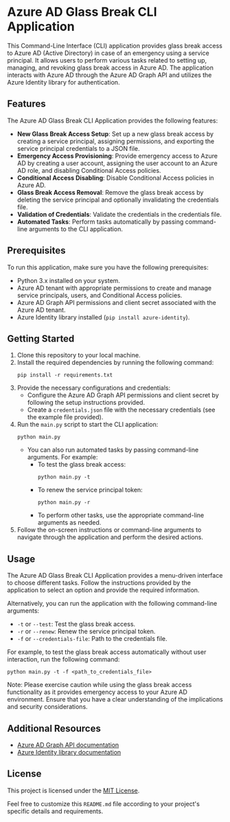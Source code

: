 # Azure AD Glass Break CLI Application

This Command-Line Interface (CLI) application provides glass break access to Azure AD (Active Directory) in case of an emergency using a service principal. It allows users to perform various tasks related to setting up, managing, and revoking glass break access in Azure AD. The application interacts with Azure AD through the Azure AD Graph API and utilizes the Azure Identity library for authentication.

## Features

The Azure AD Glass Break CLI Application provides the following features:

- **New Glass Break Access Setup**: Set up a new glass break access by creating a service principal, assigning permissions, and exporting the service principal credentials to a JSON file.
- **Emergency Access Provisioning**: Provide emergency access to Azure AD by creating a user account, assigning the user account to an Azure AD role, and disabling Conditional Access policies.
- **Conditional Access Disabling**: Disable Conditional Access policies in Azure AD.
- **Glass Break Access Removal**: Remove the glass break access by deleting the service principal and optionally invalidating the credentials file.
- **Validation of Credentials**: Validate the credentials in the credentials file.
- **Automated Tasks**: Perform tasks automatically by passing command-line arguments to the CLI application.

## Prerequisites

To run this application, make sure you have the following prerequisites:

- Python 3.x installed on your system.
- Azure AD tenant with appropriate permissions to create and manage service principals, users, and Conditional Access policies.
- Azure AD Graph API permissions and client secret associated with the Azure AD tenant.
- Azure Identity library installed (`pip install azure-identity`).

## Getting Started

1. Clone this repository to your local machine.
2. Install the required dependencies by running the following command:
   ```
   pip install -r requirements.txt
   ```
3. Provide the necessary configurations and credentials:
   - Configure the Azure AD Graph API permissions and client secret by following the setup instructions provided.
   - Create a `credentials.json` file with the necessary credentials (see the example file provided).
4. Run the `main.py` script to start the CLI application:
   ```
   python main.py
   ```
   - You can also run automated tasks by passing command-line arguments. For example:
     - To test the glass break access:
       ```
       python main.py -t
       ```
     - To renew the service principal token:
       ```
       python main.py -r
       ```
     - To perform other tasks, use the appropriate command-line arguments as needed.
5. Follow the on-screen instructions or command-line arguments to navigate through the application and perform the desired actions.

## Usage

The Azure AD Glass Break CLI Application provides a menu-driven interface to choose different tasks. Follow the instructions provided by the application to select an option and provide the required information.

Alternatively, you can run the application with the following command-line arguments:

- `-t` or `--test`: Test the glass break access.
- `-r` or `--renew`: Renew the service principal token.
- `-f` or `--credentials-file`: Path to the credentials file.

For example, to test the glass break access automatically without user interaction, run the following command:
```
python main.py -t -f <path_to_credentials_file>
```

Note: Please exercise caution while using the glass break access functionality as it provides emergency access to your Azure AD environment. Ensure that you have a clear understanding of the implications and security considerations.

## Additional Resources

- [Azure AD Graph API documentation](https://docs.microsoft.com/en-us/graph/api/overview?view=graph-rest-1.0)
- [Azure Identity library documentation](https://docs.microsoft.com/en-us/python/api/azure-identity/?view=azure-python)

## License

This project is licensed under the [MIT License](LICENSE).

Feel free to customize this `README.md` file according to your project's specific details and requirements.